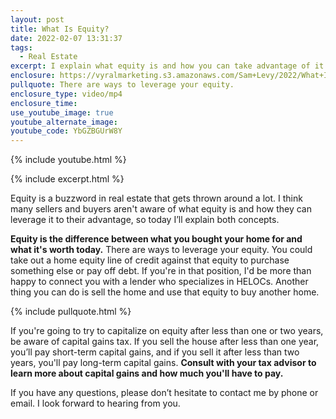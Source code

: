 ```yaml
---
layout: post
title: What Is Equity?
date: 2022-02-07 13:31:37
tags:
  - Real Estate
excerpt: I explain what equity is and how you can take advantage of it.
enclosure: https://vyralmarketing.s3.amazonaws.com/Sam+Levy/2022/What+Is+Equity_.mp4
pullquote: There are ways to leverage your equity.
enclosure_type: video/mp4
enclosure_time:
use_youtube_image: true
youtube_alternate_image:
youtube_code: YbGZBGUrW8Y
---
```

{% include youtube.html %}

{% include excerpt.html %}

Equity is a buzzword in real estate that gets thrown around a lot. I think many sellers and buyers aren't aware of what equity is and how they can leverage it to their advantage, so today I’ll explain both concepts.

**Equity is the difference between what you bought your home for and what it's worth today.** There are ways to leverage your equity. You could take out a home equity line of credit against that equity to purchase something else or pay off debt. If you're in that position, I'd be more than happy to connect you with a lender who specializes in HELOCs. Another thing you can do is sell the home and use that equity to buy another home.

{% include pullquote.html %}

If you're going to try to capitalize on equity after less than one or two years, be aware of capital gains tax. If you sell the house after less than one year, you’ll pay short-term capital gains, and if you sell it after less than two years, you'll pay long-term capital gains. **Consult with your tax advisor to learn more about capital gains and how much you'll have to pay.**

If you have any questions, please don’t hesitate to contact me by phone or email. I look forward to hearing from you.
